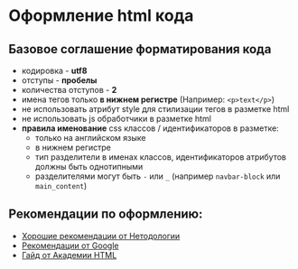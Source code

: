# Оформление html кода

## Базовое соглашение форматирования кода
* кодировка - **utf8**
* отступы - **пробелы**
* количества отступов - **2**
* имена тегов только **в нижнем регистре** (Например: `<p>text</p>`)
* не использовать атрибут style для стилизации тегов в разметке html
* не использовать js обработчики в разметке html
* **правила именование** css классов / идентификаторов в разметке:
  * только на английском языке
  * в нижнем регистре
  * тип разделители в именах классов, идентификаторов атрибутов должны быть однотипными
  * разделителями могут быть `-` или `_` (например `navbar-block` или `main_content`)

## Рекомендации по оформлению:
* [Хорошие рекомендации от Нетодологии](https://netology-university.bitbucket.io/codestyle/html/)
* [Рекомендации от Google](https://habr.com/post/143452/)
* [Гайд от Академии HTML](http://codeguide.academy/html-css.html)
